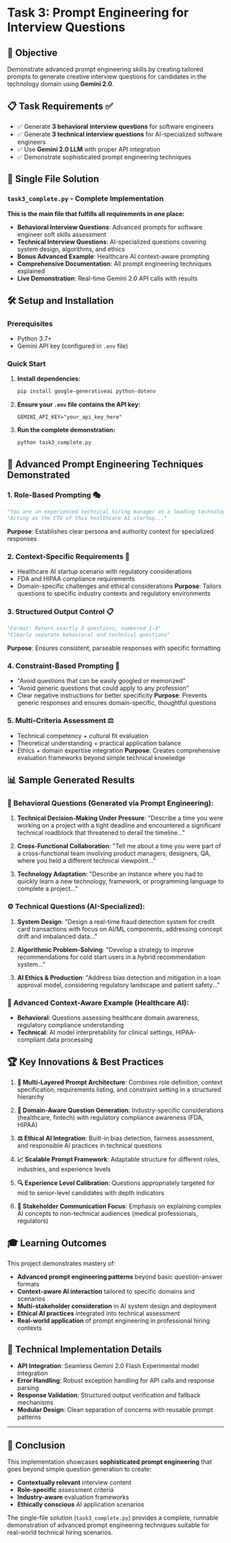 # Task 3: Prompt Engineering for Interview Questions

## 🎯 Objective
Demonstrate advanced prompt engineering skills by creating tailored prompts to generate creative interview questions for candidates in the technology domain using **Gemini 2.0**.

## 📋 Task Requirements ✅
- ✅ Generate **3 behavioral interview questions** for software engineers
- ✅ Generate **3 technical interview questions** for AI-specialized software engineers  
- ✅ Use **Gemini 2.0 LLM** with proper API integration
- ✅ Demonstrate sophisticated prompt engineering techniques

## 🚀 Single File Solution

### `task3_complete.py` - Complete Implementation
**This is the main file that fulfills all requirements in one place:**
- **Behavioral Interview Questions**: Advanced prompts for software engineer soft skills assessment
- **Technical Interview Questions**: AI-specialized questions covering system design, algorithms, and ethics
- **Bonus Advanced Example**: Healthcare AI context-aware prompting
- **Comprehensive Documentation**: All prompt engineering techniques explained
- **Live Demonstration**: Real-time Gemini 2.0 API calls with results

## 🛠️ Setup and Installation

### Prerequisites
- Python 3.7+
- Gemini API key (configured in `.env` file)

### Quick Start
1. **Install dependencies:**
   ```powershell
   pip install google-generativeai python-dotenv
   ```

2. **Ensure your `.env` file contains the API key:**
   ```
   GEMINI_API_KEY="your_api_key_here"
   ```

3. **Run the complete demonstration:**
   ```powershell
   python task3_complete.py
   ```

## 🎨 Advanced Prompt Engineering Techniques Demonstrated

### 1. **Role-Based Prompting** 🎭
```python
"You are an experienced technical hiring manager at a leading technology company..."
"Acting as the CTO of this healthcare AI startup..."
```
**Purpose**: Establishes clear persona and authority context for specialized responses

### 2. **Context-Specific Requirements** 🏥
- Healthcare AI startup scenario with regulatory considerations
- FDA and HIPAA compliance requirements
- Domain-specific challenges and ethical considerations
**Purpose**: Tailors questions to specific industry contexts and regulatory environments

### 3. **Structured Output Control** 📋
```python
"Format: Return exactly 3 questions, numbered 1-3"
"Clearly separate behavioral and technical questions"
```
**Purpose**: Ensures consistent, parseable responses with specific formatting

### 4. **Constraint-Based Prompting** 🚫
- "Avoid questions that can be easily googled or memorized"
- "Avoid generic questions that could apply to any profession"
- Clear negative instructions for better specificity
**Purpose**: Prevents generic responses and ensures domain-specific, thoughtful questions

### 5. **Multi-Criteria Assessment** ⚖️
- Technical competency + cultural fit evaluation
- Theoretical understanding + practical application balance
- Ethics + domain expertise integration
**Purpose**: Creates comprehensive evaluation frameworks beyond simple technical knowledge

## 📊 Sample Generated Results

### 🎯 Behavioral Questions (Generated via Prompt Engineering):
1. **Technical Decision-Making Under Pressure**: "Describe a time you were working on a project with a tight deadline and encountered a significant technical roadblock that threatened to derail the timeline..."

2. **Cross-Functional Collaboration**: "Tell me about a time you were part of a cross-functional team involving product managers, designers, QA, where you held a different technical viewpoint..."

3. **Technology Adaptation**: "Describe an instance where you had to quickly learn a new technology, framework, or programming language to complete a project..."

### ⚙️ Technical Questions (AI-Specialized):
1. **System Design**: "Design a real-time fraud detection system for credit card transactions with focus on AI/ML components, addressing concept drift and imbalanced data..."

2. **Algorithmic Problem-Solving**: "Develop a strategy to improve recommendations for cold start users in a hybrid recommendation system..."

3. **AI Ethics & Production**: "Address bias detection and mitigation in a loan approval model, considering regulatory landscape and patient safety..."

### 🚀 Advanced Context-Aware Example (Healthcare AI):
- **Behavioral**: Questions assessing healthcare domain awareness, regulatory compliance understanding
- **Technical**: AI model interpretability for clinical settings, HIPAA-compliant data processing

## 🏆 Key Innovations & Best Practices

1. **🎯 Multi-Layered Prompt Architecture**: Combines role definition, context specification, requirements listing, and constraint setting in a structured hierarchy

2. **🏥 Domain-Aware Question Generation**: Industry-specific considerations (healthcare, fintech) with regulatory compliance awareness (FDA, HIPAA)

3. **⚖️ Ethical AI Integration**: Built-in bias detection, fairness assessment, and responsible AI practices in technical questions

4. **📈 Scalable Prompt Framework**: Adaptable structure for different roles, industries, and experience levels

5. **🔍 Experience Level Calibration**: Questions appropriately targeted for mid to senior-level candidates with depth indicators

6. **🤝 Stakeholder Communication Focus**: Emphasis on explaining complex AI concepts to non-technical audiences (medical professionals, regulators)

## 🎓 Learning Outcomes

This project demonstrates mastery of:
- **Advanced prompt engineering patterns** beyond basic question-answer formats
- **Context-aware AI interaction** tailored to specific domains and scenarios  
- **Multi-stakeholder consideration** in AI system design and deployment
- **Ethical AI practices** integrated into technical assessment
- **Real-world application** of prompt engineering in professional hiring contexts

## 🔧 Technical Implementation Details

- **API Integration**: Seamless Gemini 2.0 Flash Experimental model integration
- **Error Handling**: Robust exception handling for API calls and response parsing
- **Response Validation**: Structured output verification and fallback mechanisms
- **Modular Design**: Clean separation of concerns with reusable prompt patterns

---

## 📝 Conclusion

This implementation showcases **sophisticated prompt engineering** that goes beyond simple question generation to create:
- **Contextually relevant** interview content
- **Role-specific** assessment criteria  
- **Industry-aware** evaluation frameworks
- **Ethically conscious** AI application scenarios

The single-file solution (`task3_complete.py`) provides a complete, runnable demonstration of advanced prompt engineering techniques suitable for real-world technical hiring scenarios.

